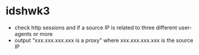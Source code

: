 # idshwk3
* check http sessions and if a source IP is related to three different user-agents or more
* output “xxx.xxx.xxx.xxx is a proxy” where xxx.xxx.xxx.xxx is the source IP
